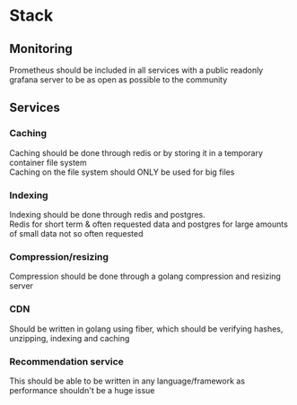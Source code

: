 # Stack

## Monitoring

Prometheus should be included in all services with a public readonly grafana server to be as open as possible to the
community

## Services

### Caching

Caching should be done through redis or by storing it in a temporary container file system  
Caching on the file system should ONLY be used for big files

### Indexing

Indexing should be done through redis and postgres.  
Redis for short term & often requested data and postgres for large amounts of small data not so often requested

### Compression/resizing

Compression should be done through a golang compression and resizing server

### CDN

Should be written in golang using fiber, which should be verifying hashes, unzipping, indexing and caching

### Recommendation service
This should be able to be written in any language/framework as performance shouldn't be a huge issue


